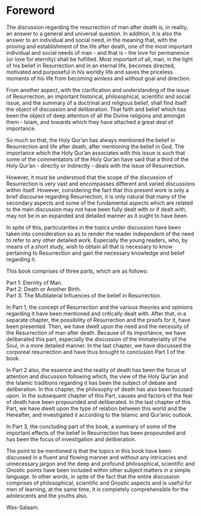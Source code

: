 Foreword
========

The discussion regarding the resurrection of man after death is, in
reality, an answer to a general and universal question. In addition, it
is also the answer to an individual and social need, in the meaning
that, with the proving and establishment of the life after death, one of
the most important individual and social needs of man - and that is -
the love for permanence (or love for eternity) shall be fulfilled. Most
important of all, man, in the light of his belief in Resurrection and in
an eternal life, becomes directed, motivated and purposeful in his
worldly life and saves the priceless moments of his life from becoming
aimless and without goal and direction.

From another aspect, with the clarification and understanding of the
issue of Resurrection, an important historical, philosophical,
scientific and social issue, and the summary of a doctrinal and
religious belief, shall find itself the object of discussion and
deliberation. That faith and belief which has been the object of deep
attention of all the Divine religions and amongst them - Islam, and
towards which they have attached a great deal of importance.

So much so that, the Holy Qur’an has always mentioned the belief in
Resurrection and life after death, after mentioning the belief in God.
The importance which the Holy Qur’an associates with this issue is such
that some of the commentators of the Holy Qur’an have said that a third
of the Holy Qur’an - directly or indirectly - deals with the issue of
Resurrection.

However, it must be understood that the scope of the discussion of
Resurrection is very vast and encompasses different and varied
discussions within itself. However, considering the fact that this
present work is only a brief discourse regarding Resurrection, it is
only natural that many of the secondary aspects and some of the
fundamental aspects which are related to the main discussion may not
have been fully dealt with or if dealt with, may not be in an expanded
and detailed manner as it ought to have been.

In spite of this, particularities in the topics under discussion have
been taken into consideration so as to render the reader independent of
the need to refer to any other detailed work. Especially the young
readers, who, by means of a short study, wish to obtain all that is
necessary to know pertaining to Resurrection and gain the necessary
knowledge and belief regarding it.

This book comprises of three parts, which are as follows:

Part 1: Eternity of Man.  
 Part 2: Death or Another Birth.  
 Part 3: The Multilateral Influences of the belief in Resurrection.

In Part 1, the concept of Resurrection and the various theories and
opinions regarding it have been mentioned and critically dealt with.
After that, in a separate chapter, the possibility of Resurrection and
the proofs for it, have been presented. Then, we have dwelt upon the
need and the necessity of the Resurrection of man after death. Because
of its importance, we have deliberated this part, especially the
discussion of the Immateriality of the Soul, in a more detailed manner.
In the last chapter, we have discussed the corporeal resurrection and
have thus brought to conclusion Part 1 of the book.

In Part 2 also, the essence and the reality of death has been the focus
of attention and discussion following which, the view of the Holy Qur’an
and the Islamic traditions regarding it has been the subject of debate
and deliberation. In this chapter, the philosophy of death has also been
focused upon. In the subsequent chapter of this Part, causes and factors
of the fear of death have been propounded and deliberated. In the last
chapter of this Part, we have dwelt upon the type of relation between
this world and the Hereafter, and investigated it according to the
Islamic and Qur’anic outlook.

In Part 3, the concluding part of the book, a summary of some of the
important effects of the belief in Resurrection has been propounded and
has been the focus of investigation and deliberation.

The point to be mentioned is that the topics in this book have been
discussed in a fluent and flowing manner and without any intricacies and
unnecessary jargon and the deep and profound philosophical, scientific
and Gnostic points have been included within other subject matters in a
simple language. In other words, in spite of the fact that the entire
discussion comprises of philosophical, scientific and Gnostic aspects
and is useful for men of learning, at the same time, it is completely
comprehensible for the adolescents and the youths also.

Was-Salaam.



